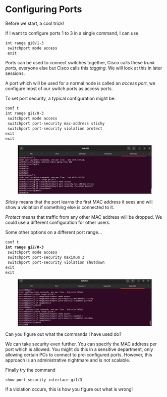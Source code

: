 # Configuring Ports

Before we start, a cool trick!&#x20;

If I want to configure ports 1 to 3 in a single command, I can use

```
int range gi0/1-3
 switchport mode access
 exit 

```

Ports can be used to connect switches together, Cisco calls these _trunk ports_, everyone else but Cisco calls this _tagging_. We will look at this in later sessions.&#x20;

A port which will be used for a normal node is called an _access port_, we configure most of our switch ports as access ports.

&#x20;To set port security, a typical configuration might be:

```
conf t
int range gi1/0-3
 switchport mode access
 switchport port-security mac-address sticky
 switchport port-security violation protect
exit
exit
```

<figure><img src="../../.gitbook/assets/image (2) (1).png" alt=""><figcaption></figcaption></figure>

_Sticky_ means that the port learns the first MAC address it sees and will show a violation if something else is connected to it.&#x20;

_Protect_ means that traffic from any other MAC address will be dropped. We could use a different configuration for other users.

Some other options on a different port range...

<pre><code>conf t
<strong>int range gi2/0-3                          
</strong> switchport mode access
 switchport port-security maximum 3
 switchport port-security violation shutdown
exit
exit
</code></pre>

<figure><img src="../../.gitbook/assets/image (3).png" alt=""><figcaption></figcaption></figure>

Can you figure out what the commands I have used do?&#x20;

We can take security even further. You can specify the MAC address per port which is allowed. You might do this in a sensitive department, only allowing certain PCs to connect to pre-configured ports. However, this approach is an administrative nightmare and is not scalable.

Finally try the command

```
show port-security interface gi1/3
```

If a violation occurs, this is how you figure out what is wrong!
